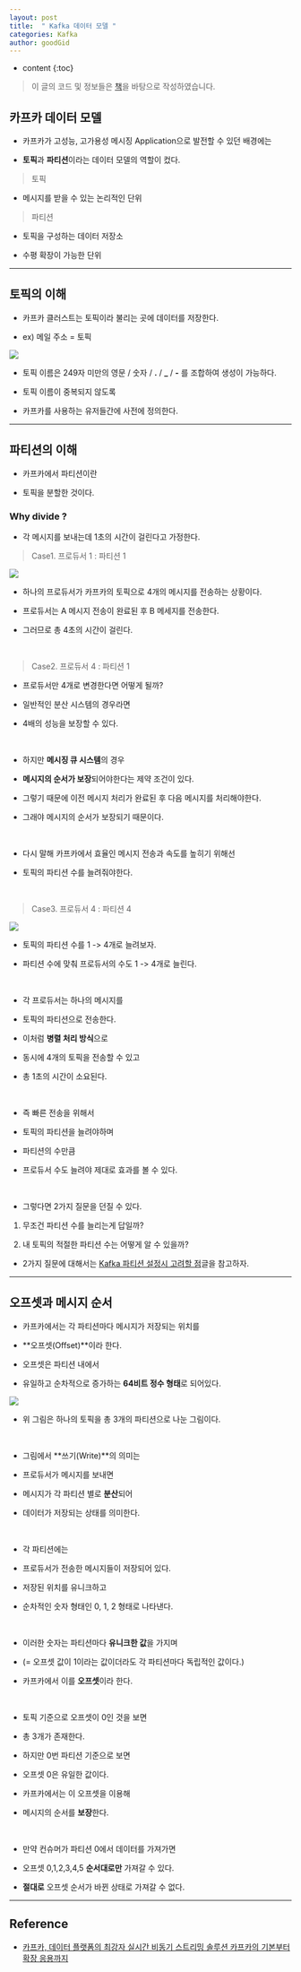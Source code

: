 ```yaml
---
layout: post
title:  " Kafka 데이터 모델 "
categories: Kafka
author: goodGid
---
```

* content
{:toc}

> 이 글의 코드 및 정보들은 [책](https://book.naver.com/bookdb/book_detail.nhn?bid=13540082)을 바탕으로 작성하였습니다.

## 카프카 데이터 모델

* 카프카가 고성능, 고가용성 메시징 Application으로 발전할 수 있던 배경에는

* **토픽**과 **파티션**이라는 데이터 모델의 역할이 컸다.

> 토픽

* 메시지를 받을 수 있는 논리적인 단위

> 파티션

* 토픽을 구성하는 데이터 저장소

* 수평 확장이 가능한 단위




---

## 토픽의 이해

* 카프카 클러스트는 토픽이라 불리는 곳에 데이터를 저장한다.

* ex) 메일 주소 = 토픽 

![](/assets/img/kafka/Kafka-Data-Model_1.png)

* 토픽 이름은 249자 미만의 영문 / 숫자 / **.** / **_** / **-** 를 조합하여 생성이 가능하다.

* 토픽 이름이 중복되지 않도록 

* 카프카를 사용하는 유저들간에 사전에 정의한다.

---


## 파티션의 이해

* 카프카에서 파티션이란

* 토픽을 분할한 것이다.

### Why divide ? 

* 각 메시지를 보내는데 1초의 시간이 걸린다고 가정한다.

> Case1. 프로듀서 1 : 파티션 1

![](/assets/img/kafka/Kafka-Data-Model_2.png)

* 하나의 프로듀서가 카프카의 토픽으로 4개의 메시지를 전송하는 상황이다.

* 프로듀서는 A 메시지 전송이 완료된 후 B 메세지를 전송한다.

* 그러므로 총 4초의 시간이 걸린다.

<br>

> Case2. 프로듀서 4 : 파티션 1 

* 프로듀서만 4개로 변경한다면 어떻게 될까?

* 일반적인 분산 시스템의 경우라면 

* 4배의 성능을 보장할 수 있다.

<br>

* 하지만 **메시징 큐 시스템**의 경우

* **메시지의 순서가 보장**되어야한다는 제약 조건이 있다.

* 그렇기 때문에 이전 메시지 처리가 완료된 후 다음 메시지를 처리해야한다.

* 그래야 메시지의 순서가 보장되기 때문이다.

<br>

* 다시 말해 카프카에서 효율인 메시지 전송과 속도를 높히기 위해선

* 토픽의 파티션 수를 늘려줘야한다.

<br>

> Case3. 프로듀서 4 : 파티션 4

![](/assets/img/kafka/Kafka-Data-Model_3.png)

* 토픽의 파티션 수를 1 -> 4개로 늘려보자.

* 파티션 수에 맞춰 프로듀서의 수도 1 -> 4개로 늘린다.

<br>

* 각 프로듀서는 하나의 메시지를 

* 토픽의 파티션으로 전송한다.

* 이처럼 **병렬 처리 방식**으로 

* 동시에 4개의 토픽을 전송할 수 있고

* 총 1초의 시간이 소요된다.

<br>

* 즉 빠른 전송을 위해서

* 토픽의 파티션을 늘려야하며

* 파티션의 수만큼 

* 프로듀서 수도 늘려야 제대로 효과를 볼 수 있다.

<br>

* 그렇다면 2가지 질문을 던질 수 있다.

1. 무조건 파티션 수를 늘리는게 답일까?

2. 내 토픽의 적절한 파티션 수는 어떻게 알 수 있을까?

* 2가지 질문에 대해서는 [Kafka 파티션 설정시 고려할 점]({{site.url}}/Kafka-Partition-Config/)글을 참고하자.

---

## 오프셋과 메시지 순서

* 카프카에서는 각 파티션마다 메시지가 저장되는 위치를 

* **오프셋(Offset)**이라 한다.

* 오프셋은 파티션 내에서 

* 유일하고 순차적으로 증가하는 **64비트 정수 형태**로 되어있다.

![](/assets/img/kafka/Kafka-Data-Model_4.png)

* 위 그림은 하나의 토픽을 총 3개의 파티션으로 나눈 그림이다.

<br>

* 그림에서 **쓰기(Write)**의 의미는 

* 프로듀서가 메시지를 보내면

* 메시지가 각 파티션 별로 **분산**되어 

* 데이터가 저장되는 상태를 의미한다.

<br>

* 각 파티션에는 

* 프로듀서가 전송한 메시지들이 저장되어 있다.

* 저장된 위치를 유니크하고 

* 순차적인 숫자 형태인 0, 1, 2 형태로 나타낸다.

<br>

* 이러한 숫자는 파티션마다 **유니크한 값**을 가지며

* (= 오프셋 값이 1이라는 값이더라도 각 파티션마다 독립적인 값이다.)

* 카프카에서 이를 **오프셋**이라 한다.

<br>

* 토픽 기준으로 오프셋이 0인 것을 보면

* 총 3개가 존재한다.

* 하지만 0번 파티션 기준으로 보면

* 오프셋 0은 유일한 값이다.

* 카프카에서는 이 오프셋을 이용해

* 메시지의 순서를 **보장**한다.

<br>

* 만약 컨슈머가 파티션 0에서 데이터를 가져가면

* 오프셋 0,1,2,3,4,5 **순서대로만** 가져갈 수 있다.

* **절대로** 오프셋 순서가 바뀐 상태로 가져갈 수 없다.


---

## Reference

* [카프카, 데이터 플랫폼의 최강자 실시간 비동기 스트리밍 솔루션 카프카의 기본부터 확장 응용까지](https://book.naver.com/bookdb/book_detail.nhn?bid=13540082)